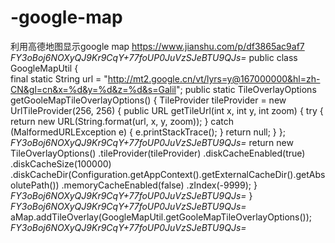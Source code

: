 # -google-map
利用高德地图显示google map
https://www.jianshu.com/p/df3865ac9af7
*FY3oBoj6NOXyQJ9Kr9CqY+77foUP0JuVzSJeBTU9QJs=*
public class GoogleMapUtil {          
final static String url = "http://mt2.google.cn/vt/lyrs=y@167000000&hl=zh-CN&gl=cn&x=%d&y=%d&z=%d&s=Galil";
public static TileOverlayOptions getGooleMapTileOverlayOptions() {
        TileProvider tileProvider = new UrlTileProvider(256, 256) {
            public URL getTileUrl(int x, int y, int zoom) {
                try {
                    return new URL(String.format(url, x, y, zoom));
                } catch (MalformedURLException e) {
                    e.printStackTrace();
                }
                return null;
            }
        };
*FY3oBoj6NOXyQJ9Kr9CqY+77foUP0JuVzSJeBTU9QJs=*
        return new TileOverlayOptions()
                .tileProvider(tileProvider)
                .diskCacheEnabled(true)
                .diskCacheSize(100000)
                .diskCacheDir(Configuration.getAppContext().getExternalCacheDir().getAbsolutePath())
                .memoryCacheEnabled(false)
                .zIndex(-9999);
    }
    *FY3oBoj6NOXyQJ9Kr9CqY+77foUP0JuVzSJeBTU9QJs=*
}
*FY3oBoj6NOXyQJ9Kr9CqY+77foUP0JuVzSJeBTU9QJs=*
aMap.addTileOverlay(GoogleMapUtil.getGooleMapTileOverlayOptions());
*FY3oBoj6NOXyQJ9Kr9CqY+77foUP0JuVzSJeBTU9QJs=*
